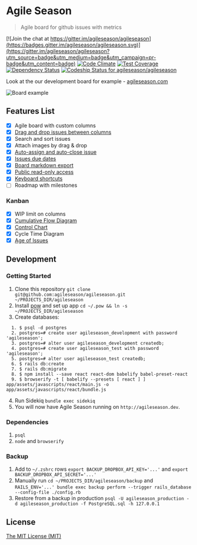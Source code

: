 Agile Season
============

> Agile board for github issues with metrics

[![Join the chat at https://gitter.im/agileseason/agileseason](https://badges.gitter.im/agileseason/agileseason.svg)](https://gitter.im/agileseason/agileseason?utm_source=badge&utm_medium=badge&utm_campaign=pr-badge&utm_content=badge)
[![Code Climate](https://codeclimate.com/github/agileseason/agileseason/badges/gpa.svg)](https://codeclimate.com/github/agileseason/agileseason)
[![Test Coverage](https://codeclimate.com/github/agileseason/agileseason/badges/coverage.svg)](https://codeclimate.com/github/agileseason/agileseason)
[![Dependency Status](https://gemnasium.com/agileseason/agileseason.svg)](https://gemnasium.com/agileseason/agileseason)
[![Codeship Status for agileseason/agileseason](https://codeship.com/projects/79aa4950-4c53-0132-44ef-36f51938a765/status)](https://codeship.com/projects/47044)

Look at the our development board for example - [agileseason.com](https://agileseason.com/boards/agileseason/agileseason)

![Board example](https://github.com/agileseason/agileseason/blob/master/doc/help/board_features/board_example.png)

## Features List

- [x] Agile board with custom columns
- [x] [Drag and drop issues between columns](https://github.com/agileseason/agileseason/wiki/Ready-to-next-stage-button)
- [x] Search and sort issues
- [x] Attach images by drag & drop
- [x] [Auto-assign and auto-close issue](https://github.com/agileseason/agileseason/wiki/Auto-closing-issues)
- [x] [Issues due dates](https://github.com/agileseason/agileseason/wiki/Issues-due-dates)
- [x] [Board markdown export](https://github.com/agileseason/agileseason/wiki/Board-Markdown-Export)
- [x] [Public read-only access](https://github.com/agileseason/agileseason/wiki/Public-read-only-access)
- [x] [Keyboard shortcuts](https://github.com/agileseason/agileseason/wiki/Keyboard-shortcuts)
- [ ] Roadmap with milestones

### Kanban

- [x] WIP limit on columns
- [x] [Cumulative Flow Diagram](https://github.com/agileseason/agileseason/wiki/Kanban-metrics#cumulative-flow-diagram)
- [x] [Control Chart](https://github.com/agileseason/agileseason/wiki/Kanban-metrics#control-chart)
- [x] Cycle Time Diagram
- [x] [Age of Issues](https://agileseason.com/docs/age)

## Development

### Getting Started
1. Clone this repository `git clone git@github.com:agileseason/agileseason.git ~/PROJECTS_DIR/agileseason`
2. Install [pow](http://pow.cx/) and set up app `cd ~/.pow && ln -s ~/PROJECTS_DIR/agileseason`
3. Create databases:
  ```shell
    1. $ psql -d postgres
    2. postgres=# create user agileseason_development with password 'agileseason';
    3. postgres=# alter user agileseason_development createdb;
    4. postgres=# create user agileseason_test with password 'agileseason';
    5. postgres=# alter user agileseason_test createdb;
    6. $ rails db:create
    7. $ rails db:migrate
    8. $ npm install --save react react-dom babelify babel-preset-react
    9. $ browserify -t [ babelify --presets [ react ] ] app/assets/javascripts/react/main.js -o app/assets/javascripts/react/bundle.js
  ```
4. Run Sidekiq `bundle exec sidekiq`
5. You will now have Agile Season running on `http://agileseason.dev`.

### Dependencies
  1. `psql`
  1. `node` and `browserify`

### Backup
1. Add to `~/.zshrc` rows `export BACKUP_DROPBOX_API_KEY='...'` and `export BACKUP_DROPBOX_API_SECRET='...'`
1. Manually run `cd ~/PROJECTS_DIR/agileseason/backup` and `RAILS_ENV='...' bundle exec backup perform --trigger rails_database --config-file ./config.rb`
1. Restore from a backup in production `psql -U agileseason_production -d agileseason_production -f PostgreSQL.sql -h 127.0.0.1`

## License

[The MIT License (MIT)](https://github.com/agileseason/agileseason/blob/master/LICENSE)
